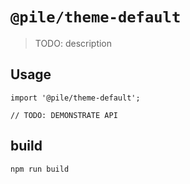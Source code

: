 # `@pile/theme-default`

> TODO: description

## Usage

```
import '@pile/theme-default';

// TODO: DEMONSTRATE API
```

## build

```
npm run build
```
